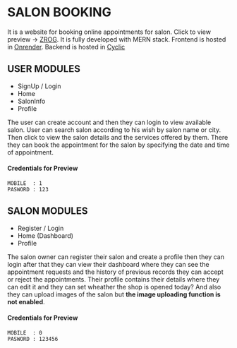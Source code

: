 # SALON BOOKING
  It is a website for booking online appointments for salon. Click to view preview -> [ZROG](https://zrog.onrender.com).
  It is fully developed with MERN stack.
  Frontend is hosted in [Onrender](https://render.com/).
  Backend is hosted in [Cyclic](https://app.cyclic.sh/)
  
    
## USER MODULES
- SignUp / Login
- Home
- SalonInfo
- Profile

The user can create account and then they can login to view available salon. User can search salon according
to his wish by salon name or city. Then click to view the salon details and the services offered by them.
There they can book the appointment for the salon by specifying the date and time of appointment. 

#### Credentials for Preview
```
MOBILE  : 1
PASWORD : 123
```

## SALON MODULES
- Register / Login
- Home (Dashboard)
- Profile

The salon owner can register their salon and create a profile then they can login after that they can view 
their dashboard where they can see the appointment requests and the history of previous records they can 
accept or reject the appointments. Their profile contains their details where they can edit it and they can 
set wheather the shop is opened today? And also they can upload images of the salon but **the image uploading 
function is not enabled**.

#### Credentials for Preview
```
MOBILE  : 0
PASWORD : 123456
```
